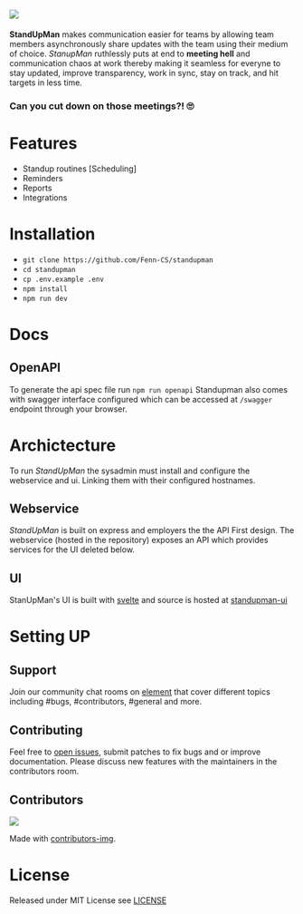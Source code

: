 # <a href="https://standupman.xyz"><picture><img src="logo.svg"></picture></a>


**StandUpMan** makes communication easier for teams by allowing team members asynchronously share updates with the team using their medium of choice. *StanupMan* ruthlessly puts at end to **meeting hell** and communication chaos at work thereby making it seamless for everyne to stay updated, improve transparency, work in sync, stay on track, and hit targets in less time.

### Can you cut down on those meetings?! 🙄


# Features

- Standup routines [Scheduling]
- Reminders
- Reports
- Integrations

# Installation 

- `git clone https://github.com/Fenn-CS/standupman`
- `cd standupman`
- `cp .env.example .env`
- `npm install`
- `npm run dev` 

# Docs

## OpenAPI
To generate the api spec file run `npm run openapi`
Standupman also comes with swagger interface configured which can be accessed at `/swagger` endpoint through your browser.

# Archictecture 

To run *StandUpMan* the sysadmin must install and configure the webservice and ui. Linking them with their configured hostnames.

## Webservice

*StandUpMan* is built on express and employers the the API First design. The webservice (hosted in the repository) exposes an API which provides services for the UI deleted below.

## UI

StanUpMan's UI is built with [svelte](svelte.dev/) and source is hosted at [standupman-ui](https://github.com/standupman/standupman-ui)

# Setting UP

## Support

Join our community chat rooms on [element](https://matrix.to/#/#standupman:matrix.org) that cover different topics including #bugs, #contributors, #general and more.

## Contributing

Feel free to [open issues](https://github.com/standupman/standupman/issues), submit patches to fix bugs and or improve documentation. Please discuss new features with the maintainers in the contributors room.

## Contributors
<a href="https://github.com/standupman/standupman/graphs/contributors">
  <img src="https://contrib.rocks/image?repo=standupman/standupman" />
</a>

Made with [contributors-img](https://contrib.rocks).

# License

Released under MIT License see [LICENSE](LICENSE.md)

